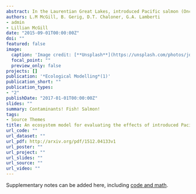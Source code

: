 ```yaml
---
abstract: In the Laurentian Great Lakes, introduced Pacific salmon (Oncorhynchus spp.) can transport persistent organic pollutants and heavy metals to tributaries during their annual spawning migrations. To evaluate contaminant biotransport by spawning Pacific salmon, we developed a mass-balance ecosystem model for a Lake Huron tributary using Ecopath with Ecosim (EwE) and Ecotracer. Within EwE and Ecotracer, we developed scenarios that reflected a range of salmon biomass inputs and different trophic pathways to predict polychlorinated biphenyls (PCB) and mercury (Hg) burdens of Brown Trout, Brook Trout, and Mottled Sculpin. Our model accurately predicted PCB concentrations in stream-resident fish across a range of salmon spawner densities. However, we were unable to similarly predict Hg concentrations of stream-resident fish. Our modeling results suggest that salmon inputs specifically control PCB concentrations in stream-resident fish whereas Hg concentrations are more strongly influenced by diffuse background sources. Our model highlights how species-specific differences in diet and growth, along with trophic pathways, can influence the magnitude of contaminant impacts by spawning salmon. Insights from our study suggest that an EwE approach could be used to evaluate other legacy and emerging bioaccumulative contaminants in a variety of ecosystems.
authors: L.M McGill, B. Gerig, D.T. Chaloner, G.A. Lamberti
- admin 
- Lillian McGill
date: "2015-09-01T00:00:00Z"
doi: ""
featured: false
image:
  caption: 'Image credit: [**Unsplash**](https://unsplash.com/photos/jdD8gXaTZsc)'
  focal_point: ""
  preview_only: false
projects: []
publication: '*Ecological Modelling*(1)'
publication_short: ""
publication_types:
- "2"
publishDate: "2017-01-01T00:00:00Z"
slides: ""
summary: Contaminants! Fish! Salmon!
tags:
- Source Themes
title: An ecosystem model for evaluating the effects of introduced Pacific salmon on contaminant burdens of stream-resident fish
url_code: ""
url_dataset: ""
url_pdf: http://arxiv.org/pdf/1512.04133v1
url_poster: ""
url_project: ""
url_slides: ""
url_source: ""
url_video: ""
---
```



Supplementary notes can be added here, including [code and math](https://sourcethemes.com/academic/docs/writing-markdown-latex/).
